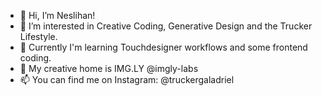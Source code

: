 - 👋 Hi, I’m Neslihan!
- 👀 I’m interested in Creative Coding, Generative Design and the Trucker Lifestyle. 
- 🌱 Currently I'm learning Touchdesigner workflows and some frontend coding.
- 🌱 My creative home is IMG.LY @imgly-labs
- 📫 You can find me on Instagram: @truckergaladriel


